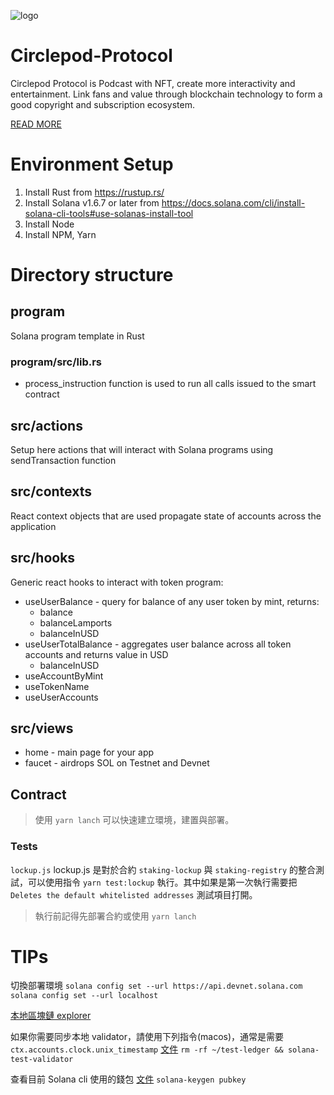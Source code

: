 ![logo](https://gitcdn.link/repo/Circelpod/Circlepod-Protocol/master/banner.png)

# Circlepod-Protocol
Circlepod Protocol is Podcast with NFT, create more interactivity and entertainment. Link fans and value through blockchain technology to form a good copyright and subscription ecosystem.

[READ MORE](https://xiaorangetech.gitbook.io/circlepod-protocol/)

# Environment Setup
1. Install Rust from https://rustup.rs/
2. Install Solana v1.6.7 or later from https://docs.solana.com/cli/install-solana-cli-tools#use-solanas-install-tool
3. Install Node
4. Install NPM, Yarn

# Directory structure

## program

Solana program template in Rust

### program/src/lib.rs
* process_instruction function is used to run all calls issued to the smart contract

## src/actions

Setup here actions that will interact with Solana programs using sendTransaction function

## src/contexts

React context objects that are used propagate state of accounts across the application

## src/hooks

Generic react hooks to interact with token program:
* useUserBalance - query for balance of any user token by mint, returns:
    - balance
    - balanceLamports
    - balanceInUSD
* useUserTotalBalance - aggregates user balance across all token accounts and returns value in USD
    - balanceInUSD
* useAccountByMint
* useTokenName
* useUserAccounts

## src/views

* home - main page for your app
* faucet - airdrops SOL on Testnet and Devnet

## Contract

> 使用 `yarn lanch` 可以快速建立環境，建置與部署。

### Tests

`lockup.js`
lockup.js 是對於合約 `staking-lockup` 與 `staking-registry` 的整合測試，可以使用指令 `yarn test:lockup` 執行。其中如果是第一次執行需要把 `Deletes the default whitelisted addresses` 測試項目打開。

> 執行前記得先部署合約或使用 `yarn lanch`

# TIPs

切換部署環境
`solana config set --url https://api.devnet.solana.com`
`solana config set --url localhost`

[本地區塊鏈 explorer](https://explorer.solana.com/?cluster=custom&customUrl=http%3A%2F%2Flocalhost%3A8899)

如果你需要同步本地 validator，請使用下列指令(macos)，通常是需要 `ctx.accounts.clock.unix_timestamp`
[文件](https://docs.solana.com/developing/test-validator)
`rm -rf ~/test-ledger && solana-test-validator`

查看目前 Solana cli 使用的錢包
[文件](https://docs.solana.com/cli/transfer-tokens)
`solana-keygen pubkey`
